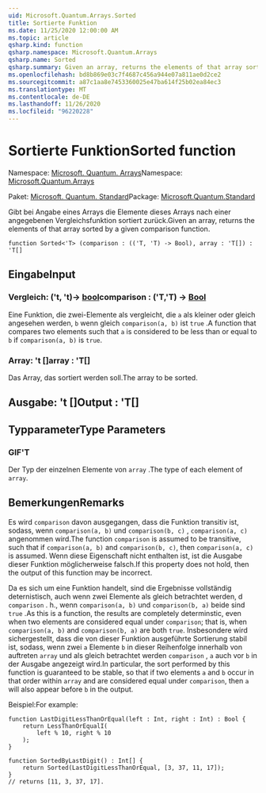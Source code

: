```yaml
---
uid: Microsoft.Quantum.Arrays.Sorted
title: Sortierte Funktion
ms.date: 11/25/2020 12:00:00 AM
ms.topic: article
qsharp.kind: function
qsharp.namespace: Microsoft.Quantum.Arrays
qsharp.name: Sorted
qsharp.summary: Given an array, returns the elements of that array sorted by a given comparison function.
ms.openlocfilehash: bd8b869e03c7f4687c456a944e07a811ae0d2ce2
ms.sourcegitcommit: a87c1aa8e7453360025e47ba614f25b02ea84ec3
ms.translationtype: MT
ms.contentlocale: de-DE
ms.lasthandoff: 11/26/2020
ms.locfileid: "96220228"
---
```

# <a name="sorted-function"></a><span data-ttu-id="0a740-102">Sortierte Funktion</span><span class="sxs-lookup"><span data-stu-id="0a740-102">Sorted function</span></span>

<span data-ttu-id="0a740-103">Namespace: [Microsoft. Quantum. Arrays](xref:Microsoft.Quantum.Arrays)</span><span class="sxs-lookup"><span data-stu-id="0a740-103">Namespace: [Microsoft.Quantum.Arrays](xref:Microsoft.Quantum.Arrays)</span></span>

<span data-ttu-id="0a740-104">Paket: [Microsoft. Quantum. Standard](https://nuget.org/packages/Microsoft.Quantum.Standard)</span><span class="sxs-lookup"><span data-stu-id="0a740-104">Package: [Microsoft.Quantum.Standard](https://nuget.org/packages/Microsoft.Quantum.Standard)</span></span>


<span data-ttu-id="0a740-105">Gibt bei Angabe eines Arrays die Elemente dieses Arrays nach einer angegebenen Vergleichsfunktion sortiert zurück.</span><span class="sxs-lookup"><span data-stu-id="0a740-105">Given an array, returns the elements of that array sorted by a given comparison function.</span></span>

```qsharp
function Sorted<'T> (comparison : (('T, 'T) -> Bool), array : 'T[]) : 'T[]
```


## <a name="input"></a><span data-ttu-id="0a740-106">Eingabe</span><span class="sxs-lookup"><span data-stu-id="0a740-106">Input</span></span>

### <a name="comparison--tt---bool"></a><span data-ttu-id="0a740-107">Vergleich: ('t, 't)-> [bool](xref:microsoft.quantum.lang-ref.bool)</span><span class="sxs-lookup"><span data-stu-id="0a740-107">comparison : ('T,'T) -> [Bool](xref:microsoft.quantum.lang-ref.bool)</span></span>

<span data-ttu-id="0a740-108">Eine Funktion, die zwei-Elemente als vergleicht, die `a` als kleiner oder gleich angesehen werden, `b` wenn gleich `comparison(a, b)` ist `true` .</span><span class="sxs-lookup"><span data-stu-id="0a740-108">A function that compares two elements such that `a` is considered to be less than or equal to `b` if `comparison(a, b)` is `true`.</span></span>


### <a name="array--t"></a><span data-ttu-id="0a740-109">Array: 't []</span><span class="sxs-lookup"><span data-stu-id="0a740-109">array : 'T[]</span></span>

<span data-ttu-id="0a740-110">Das Array, das sortiert werden soll.</span><span class="sxs-lookup"><span data-stu-id="0a740-110">The array to be sorted.</span></span>



## <a name="output--t"></a><span data-ttu-id="0a740-111">Ausgabe: 't []</span><span class="sxs-lookup"><span data-stu-id="0a740-111">Output : 'T[]</span></span>



## <a name="type-parameters"></a><span data-ttu-id="0a740-112">Typparameter</span><span class="sxs-lookup"><span data-stu-id="0a740-112">Type Parameters</span></span>

### <a name="t"></a><span data-ttu-id="0a740-113">GIF</span><span class="sxs-lookup"><span data-stu-id="0a740-113">'T</span></span>

<span data-ttu-id="0a740-114">Der Typ der einzelnen Elemente von `array` .</span><span class="sxs-lookup"><span data-stu-id="0a740-114">The type of each element of `array`.</span></span>

## <a name="remarks"></a><span data-ttu-id="0a740-115">Bemerkungen</span><span class="sxs-lookup"><span data-stu-id="0a740-115">Remarks</span></span>

<span data-ttu-id="0a740-116">Es wird `comparison` davon ausgegangen, dass die Funktion transitiv ist, sodass, wenn `comparison(a, b)` und `comparison(b, c)` , `comparison(a, c)` angenommen wird.</span><span class="sxs-lookup"><span data-stu-id="0a740-116">The function `comparison` is assumed to be transitive, such that if `comparison(a, b)` and `comparison(b, c)`, then `comparison(a, c)` is assumed.</span></span> <span data-ttu-id="0a740-117">Wenn diese Eigenschaft nicht enthalten ist, ist die Ausgabe dieser Funktion möglicherweise falsch.</span><span class="sxs-lookup"><span data-stu-id="0a740-117">If this property does not hold, then the output of this function may be incorrect.</span></span>

<span data-ttu-id="0a740-118">Da es sich um eine Funktion handelt, sind die Ergebnisse vollständig deternistisch, auch wenn zwei Elemente als gleich betrachtet werden, d `comparison` . h., wenn `comparison(a, b)` und `comparison(b, a)` beide sind `true` .</span><span class="sxs-lookup"><span data-stu-id="0a740-118">As this is a function, the results are completely determinstic, even when two elements are considered equal under `comparison`; that is, when `comparison(a, b)` and `comparison(b, a)` are both `true`.</span></span>
<span data-ttu-id="0a740-119">Insbesondere wird sichergestellt, dass die von dieser Funktion ausgeführte Sortierung stabil ist, sodass, wenn zwei `a` Elemente `b` in dieser Reihenfolge innerhalb von auftreten `array` und als gleich betrachtet werden `comparison` , `a` auch vor `b` in der Ausgabe angezeigt wird.</span><span class="sxs-lookup"><span data-stu-id="0a740-119">In particular, the sort performed by this function is guaranteed to be stable, so that if two elements `a` and `b` occur in that order within `array` and are considered equal under `comparison`, then `a` will also appear before `b` in the output.</span></span>

<span data-ttu-id="0a740-120">Beispiel:</span><span class="sxs-lookup"><span data-stu-id="0a740-120">For example:</span></span>

```Q#
function LastDigitLessThanOrEqual(left : Int, right : Int) : Bool {
    return LessThanOrEqualI(
        left % 10, right % 10
    );
}

function SortedByLastDigit() : Int[] {
    return Sorted(LastDigitLessThanOrEqual, [3, 37, 11, 17]);
}
// returns [11, 3, 37, 17].
```